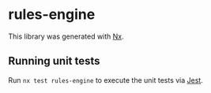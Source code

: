 # rules-engine

This library was generated with [Nx](https://nx.dev).

## Running unit tests

Run `nx test rules-engine` to execute the unit tests via [Jest](https://jestjs.io).
